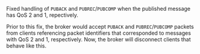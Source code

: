 Fixed handling of `PUBACK` and `PUBREC`/`PUBCOMP` when the published message has QoS 2 and 1, repectively.

Prior to this fix, the broker would accept `PUBACK` and `PUBREC`/`PUBCOMP` packets from clients referencing packet identifiers that corresponded to messages with QoS 2 and 1, respectively.  Now, the broker will disconnect clients that behave like this.
